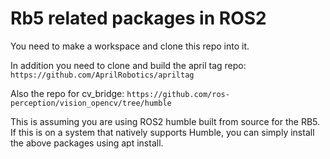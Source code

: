 # Rb5 related packages in ROS2
You need to make a workspace and clone this repo into it.

In addition you need to clone and build the april tag repo: `https://github.com/AprilRobotics/apriltag`

Also the repo for cv_bridge: `https://github.com/ros-perception/vision_opencv/tree/humble`

This is assuming you are using ROS2 humble built from source for the RB5. If this is on a system that natively supports Humble, you can simply install the above packages using apt install.

